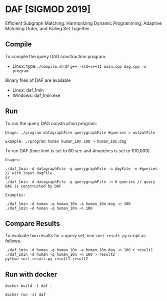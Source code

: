 # DAF [SIGMOD 2019]
Efficient Subgraph Matching: Harmonizing Dynamic Programming, Adaptive Matching Order, and Failing Set Together

## Compile
To compile the query DAG construction program:
- Linux: type `./compile.sh` or `g++ -std=c++11 main.cpp dag.cpp -o program`

Binary files of DAF are available
- Linux: daf_1min
- Windows: daf_1min.exe

## Run

To run the query DAG construction program:
```
Usage: ./program datagraphFile querygraphFile #queries > outputFile
```

```
Example: ./program human human_10n 100 > human_10n.dag
```


To run DAF (time limit is set to 60 sec and #matches is set to 100,000)
```
Usages:

./daf_1min -d datagraphFile -q querygraphFile -a dagFile -n #queries // with input dagFile
or
./daf_1min -d datagraphFile -q querygraphFile -n # queries // query DAG is constructed by DAF
```

```
Examples:

./daf_1min -d human -q human_10n -a human_10n.dag -n 100
./daf_1min -d human -q human_10n -n 100
```

## Compare Results

To evaluate two results for a query set, use `sort_result.py` script as follows.

```
./daf_1min -d human -q human_10n -a human_10n.dag -n 100 > result1
./daf_1min -d human -q human_10n -n 100 > result2
python sort_result.py result1 result2
```

## Run with docker

```
docker build -t daf .

docker run -it daf
```